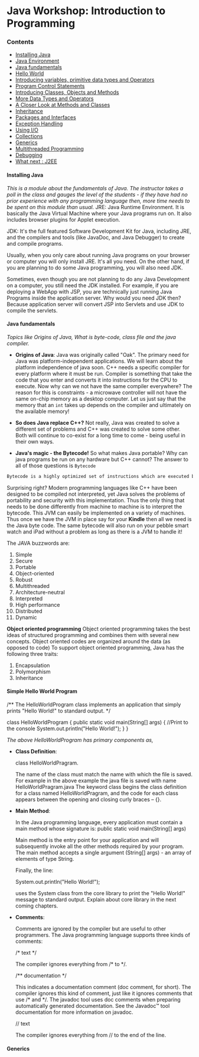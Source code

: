 # Java Workshop: Introduction to Programming

### Contents

* [Installing Java](#installing-java)
* [Java Environment]()
* [Java fundamentals](#java-fundamentals)
* [Hello World]()
* [Introducing variables, primitive data types and Operators]()
* [Program Control Statements]()
* [Introducing Classes, Objects and Methods]()
* [More Data Types and Operators]()
* [A Closer Look at Methods and Classes]()
* [Inheritance]()
* [Packages and Interfaces]()
* [Exception Handling]()
* [Using I/O]()
* [Collections]()
* [Generics](#generics)
* [Multithreaded Programming]()
* [Debugging]()
* [What next : J2EE]()


#### Installing Java
_This is a module about the fundamentals of Java. The instructor takes a poll in the class and gauges the level of the students - if they have had no prior experience with any programming language then, more time needs to be spent on this module than usual._ 
JRE: Java Runtime Environment. It is basically the Java Virtual Machine where your Java programs run on. It also includes browser plugins for Applet execution.

JDK: It's the full featured Software Development Kit for Java, including JRE, and the compilers and tools (like JavaDoc, and Java Debugger) to create and compile programs.

Usually, when you only care about running Java programs on your browser or computer you will only install JRE. It's all you need. On the other hand, if you are planning to do some Java programming, you will also need JDK.

Sometimes, even though you are not planning to do any Java Development on a computer, you still need the JDK installed. For example, if you are deploying a WebApp with JSP, you are technically just running Java Programs inside the application server. Why would you need JDK then? Because application server will convert JSP into Servlets and use JDK to compile the servlets.

#### Java fundamentals
_Topics like Origins of Java, What is byte-code, class file and the java compiler._
* __Origins of Java__: Java was originally called "Oak". The primary need for Java was platform-independent applications. We will learn about the platform independence of java soon. C++ needs a specific compiler for every platform where it must be run. Compiler is something that take the code that you enter and converts it into instructions for the CPU to execute. Now why can we not have the same compiler everywhere? The reason for this is constraints - a microwave controller will not have the same on-chip memory as a desktop computer. Let us just say that the memory that an `int` takes up depends on the compiler and ultimately on the available memory! 

* __So does Java replace C++?__ Not really, Java was created to solve a different set of problems and C++ was created to solve some other. Both will continue to co-exist for a long time to come - being useful in their own ways.

* __Java's magic - the Bytecode!__ So what makes Java portable? Why can java programs be run on any hardware but C++ cannot? The answer to all of those questions is `Bytecode`

```java
Bytecode is a highly optimized set of instructions which are executed by the Java run-time environment which is called the Java virtual machine (JVM) That is, in its standard form JVM is an interpreter for bytecode. 
```
Surprising right? Modern programming languages like C++ have been designed to be compiled not interpreted, yet Java solves the problems of portability and security with this implementation. Thus the only thing that needs to be done differently from machine to machine is to interpret the bytecode. This JVM can easily be implemented on a variety of machines. Thus once we have the JVM in place say for your __Kindle__ then all we need is the Java byte code. The same bytecode will also run on your pebble smart watch and iPad without a problem as long as there is a JVM to handle it!

The JAVA buzzwords are:
1. Simple
2. Secure
3. Portable
4. Object-oriented
5. Robust
6. Multithreaded
7. Architecture-neutral
8. Interpreted
9. High performance
10. Distributed
11. Dynamic

__Object oriented programming__
Object oriented programming takes the best ideas of structured programming and combines them with several new concepts. Object oriented codes are organized around the data (as opposed to code)
To support object oriented programming, Java has the following three traits:
1. Encapsulation
2. Polymorphism
3. Inheritance

#### Simple Hello World Program

/** The HelloWorldProgram class implements an application that simply prints "Hello World!" to standard output.
 */


class HelloWorldProgram {
  public static void main(String[] args) {
	//Print to the console
    System.out.println("Hello World!"); 
 }
}

_The above HelloWorldProgram has primary components as,_
* __Class Definition__: 

  class HelloWorldPragram. 

  The name of the class must match the name with which the file is saved. For example in the above example the java file is saved with name HelloWorldPragram.java
  The keyword class begins the class definition for a class named HelloWorldPragram, and the code for each class appears between the opening and closing curly braces – {}.

* __Main Method__:

  In the Java programming language, every application must contain a main method whose signature is:
  public static void main(String[] args)

  Main method is the entry point for your application and will subsequently invoke all the other methods required by your program.
  The main method accepts a single argument (String[] args) - an array of elements of type String.

  Finally, the line:

  System.out.println("Hello World!");

  uses the System class from the core library to print the "Hello World!" message to standard output. Explain about core library in the next coming chapters.

* __Comments__:

  Comments are ignored by the compiler but are useful to other programmers. The Java programming language supports three kinds of comments:

  /* text */

  The compiler ignores everything from /* to */.

  /** documentation */

  This indicates a documentation comment (doc comment, for short). The compiler ignores this kind of comment, just like it ignores comments that use /* and */. The javadoc tool uses doc comments when preparing automatically generated documentation. See the Javadoc™ tool documentation for more information on javadoc.

  // text

  The compiler ignores everything from // to the end of the line.


#### Generics

